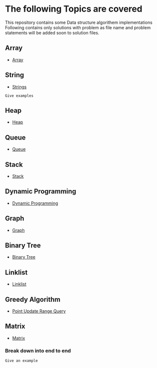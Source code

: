 
# The following Topics are covered 
This repository contains some Data structure algorithem implementations
Following contains only solutions with problem as file name and problem statements will be added soon to solution files.
## Array
* [Array](https://github.com/milrim/Algo-Wiki/tree/master/Array)

## String 
* [Strings](https://github.com/milrim/Algo-Wiki/tree/master/Strings)

```
Give examples
```
## Heap
* [Heap](https://github.com/milrim/Algo-Wiki/tree/master/Heap)
## Queue
* [Queue](https://github.com/milrim/Algo-Wiki/tree/master/Queues)
## Stack
* [Stack](https://github.com/milrim/Algo-Wiki/tree/master/Stack)
## Dynamic Programming
* [Dynamic Programming](https://github.com/milrim/Algo-Wiki/tree/master/Dynamic_problem)
## Graph 
* [Graph](https://github.com/milrim/Algo-Wiki/tree/master/Graph)
## Binary Tree
* [Binary Tree](https://github.com/milrim/Algo-Wiki/tree/master/Binary_tree)
## Linklist
* [Linklist](https://github.com/milrim/Algo-Wiki/tree/master/Linklist)
## Greedy Algorithm
* [Point Update Range Query](https://github.com/dragonslayerx/Competitive-Programming-Repository/blob/master/src/binary_indexed_tree.cpp)
## Matrix
* [Matrix](https://github.com/milrim/Algo-Wiki/tree/master/Matrix)
### Break down into end to end 
```
Give an example
```



